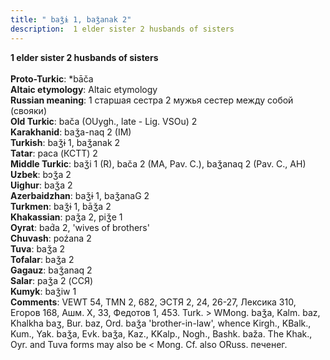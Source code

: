 ```yaml
---
title: " baǯɨ 1, baǯanak 2"
description:  1 elder sister 2 husbands of sisters
---
```

<p data-pagefind-weight="0.5">
<strong> 1 elder sister 2 husbands of sisters</strong><br><br>
<strong>Proto-Turkic</strong>:  *bāča<br>
<strong>Altaic etymology</strong>:  Altaic etymology<br>
<strong>Russian meaning</strong>:  1 старшая сестра 2 мужья сестер между собой (свояки)<br>
<strong>Old Turkic</strong>:  bača (OUygh., late - Lig. VSOu) 2<br>
<strong>Karakhanid</strong>:  baǯa-naq 2 (IM)<br>
<strong>Turkish</strong>:  baǯɨ 1, baǯanak 2<br>
<strong>Tatar</strong>:  paca (КСТТ) 2<br>
<strong>Middle Turkic</strong>:  baǯi 1 (R), bača 2 (MA, Pav. C.), baǯanaq 2 (Pav. C., AH)<br>
<strong>Uzbek</strong>:  bɔǯa 2<br>
<strong>Uighur</strong>:  baǯa 2<br>
<strong>Azerbaidzhan</strong>:  baǯɨ 1, baǯanaG 2<br>
<strong>Turkmen</strong>:  baǯɨ 1, bāǯa 2<br>
<strong>Khakassian</strong>:  paǯa 2, piǯe 1<br>
<strong>Oyrat</strong>:  bad́a 2, 'wives of brothers'<br>
<strong>Chuvash</strong>:  poźana 2<br>
<strong>Tuva</strong>:  baǯa 2<br>
<strong>Tofalar</strong>:  baǯa 2<br>
<strong>Gagauz</strong>:  baǯanaq 2<br>
<strong>Salar</strong>:  paǯa 2 (ССЯ)<br>
<strong>Kumyk</strong>:  baǯiw 1<br>
<strong>Comments</strong>:  VEWT 54, TMN 2, 682, ЭСТЯ 2, 24, 26-27, Лексика 310, Егоров 168, Ашм. X, 33, Федотов 1, 453. Turk. > WMong. baǯa, Kalm. baz, Khalkha baʒ, Bur. baz, Ord. baǯa 'brother-in-law', whence Kirgh., KBalk., Kum., Yak. baǯa, Evk. baǯa, Kaz., KKalp., Nogh., Bashk. baža. The Khak., Oyr. and Tuva forms may also be < Mong. Cf. also ORuss. печенег.<br>

</p>
